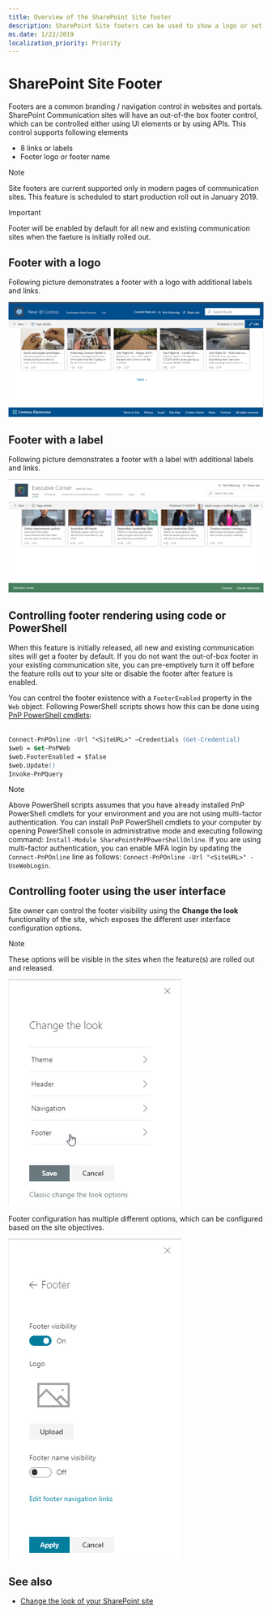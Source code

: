 ```yaml
---
title: Overview of the SharePoint Site footer
description: SharePoint Site footers can be used to show a logo or set of links/labels in a modern SharePoint site. They can be configured using the UI settings or by using APIs.
ms.date: 1/22/2019
localization_priority: Priority
---
```


# SharePoint Site Footer

Footers are a common branding / navigation control in websites and portals. SharePoint Communication sites will have an out-of-the box footer control, which can be controlled either using UI elements or by using APIs. This control supports following elements

- 8 links or labels
- Footer logo or footer name

> [!NOTE]
> Site footers are current supported only in modern pages of communication sites. This feature is scheduled to start production roll out in January 2019.

> [!IMPORTANT]
> Footer will be enabled by default for all new and existing communication sites when the faeture is initially rolled out.

## Footer with a logo

Following picture demonstrates a footer with a logo with additional labels and links.

![Image showing a site footer with a logo](../images/footer-with-a-logo.png)

## Footer with a label

Following picture demonstrates a footer with a label with additional labels and links.

![Image showing a site footer with a label](../images/footer-with-a-label.png)

## Controlling footer rendering using code or PowerShell

When this feature is initially released, all new and existing communication sites will get a footer by default. If you do not want the out-of-box footer in your existing communication site, you can pre-emptively turn it off before the feature rolls out to your site or disable the footer after feature is enabled.

You can control the footer existence with a `FooterEnabled` property in the `Web` object. Following PowerShell scripts shows how this can be done using [PnP PowerShell cmdlets](https://docs.microsoft.com/en-us/powershell/sharepoint/sharepoint-pnp/sharepoint-pnp-cmdlets?view=sharepoint-ps):

```ps

Connect-PnPOnline -Url "<SiteURL>" –Credentials (Get-Credential) 
$web = Get-PnPWeb 
$web.FooterEnabled = $false 
$web.Update() 
Invoke-PnPQuery  

```

> [!NOTE]
> Above PowerShell scripts assumes that you have already installed PnP PowerShell cmdlets for your environment and you are not using multi-factor authentication. You can install PnP PowerShell cmdlets to your computer by opening PowerShell console in administrative mode and executing following command: `Install-Module SharePointPnPPowerShellOnline`. If you are using multi-factor authentication, you can enable MFA login by updating the `Connect-PnPOnline` line as follows: `Connect-PnPOnline -Url "<SiteURL>" -UseWebLogin`.

## Controlling footer using the user interface

Site owner can control the footer visibility using the **Change the look** functionality of the site, which exposes the different user interface configuration options.

> [!NOTE]
> These options will be visible in the sites when the feature(s) are rolled out and released.

![Change the look configuration options](../images/footer-change-the-look.png)

Footer configuration has multiple different options, which can be configured based on the site objectives.

![Footer UI configuration options](../images/footer-ui-configuration.png)

## See also

- [Change the look of your SharePoint site](https://support.office.com/en-us/article/change-the-look-of-your-sharepoint-site-06bbadc3-6b04-4a60-9d14-894f6a170818)